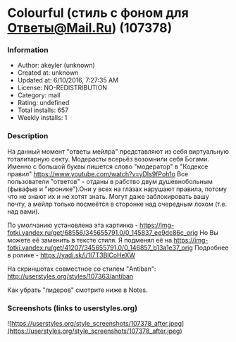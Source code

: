 # Colourful (стиль с фоном для Ответы@Mail.Ru) (107378)

### Information
- Author: akeyler (unknown)
- Created at: unknown
- Updated at: 6/10/2016, 7:27:35 AM
- License: NO-REDISTRIBUTION
- Category: mail
- Rating: undefined
- Total installs: 657
- Weekly installs: 1


### Description
На данный момент "ответы мейлра" представляют из себя виртуальную тоталитарную секту. Модерасты всерьёз возомнили себя Богами. Именно с большой буквы пишется слово "модератор" в "Кодексе правил" https://www.youtube.com/watch?v=yDIs9fPoh1o
Все пользователи "ответов" - отданы в рабство двум душевнобольным (фывафыв и "иронике").Они у всех на глазах нарушают правила, потому что не знают их и не хотят знать. Могут даже заблокировать вашу почту, а мейлр только посмеётся в сторонке над очередным лохом (т.е. над вами).

По умолчанию установлена эта картинка - https://img-fotki.yandex.ru/get/68556/345655791.0/0_145837_ee9dc86c_orig
Но Вы можете её заменить в тексте стиля.
Я подменял её на https://img-fotki.yandex.ru/get/41207/345655791.0/0_146857_b13a1e37_orig
Подробнее в ролике - https://yadi.sk/i/1I7T3BlCoHeXW

На скриншотах совместное со стилем "Antiban": http://userstyles.org/styles/107363/antiban

Как убрать "лидеров" смотрите ниже в Notes.


### Screenshots (links to userstyles.org)
![https://userstyles.org/style_screenshots/107378_after.jpeg](https://userstyles.org/style_screenshots/107378_after.jpeg)


